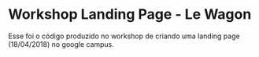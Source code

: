 # Workshop Landing Page - Le Wagon

Esse foi o código produzido no workshop de criando uma landing page (18/04/2018) no google campus.

